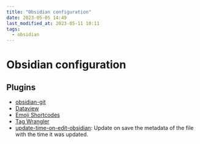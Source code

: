 ```yaml
---
title: "Obsidian configuration"
date: 2023-05-05 14:49
last_modified_at: 2023-05-11 10:11
tags:
  - obsidian
---
```


# Obsidian configuration

## Plugins

- [obsidian-git](https://github.com/denolehov/obsidian-git)
- [Dataview](https://blacksmithgu.github.io/obsidian-dataview/)
- [Emoji Shortcodes](https://github.com/phibr0/obsidian-emoji-shortcodes)
- [Tag Wrangler](https://github.com/pjeby/tag-wrangler)
- [update-time-on-edit-obsidian](https://github.com/beaussan/update-time-on-edit-obsidian): Update on save the metadata of the file with the time it was updated.

